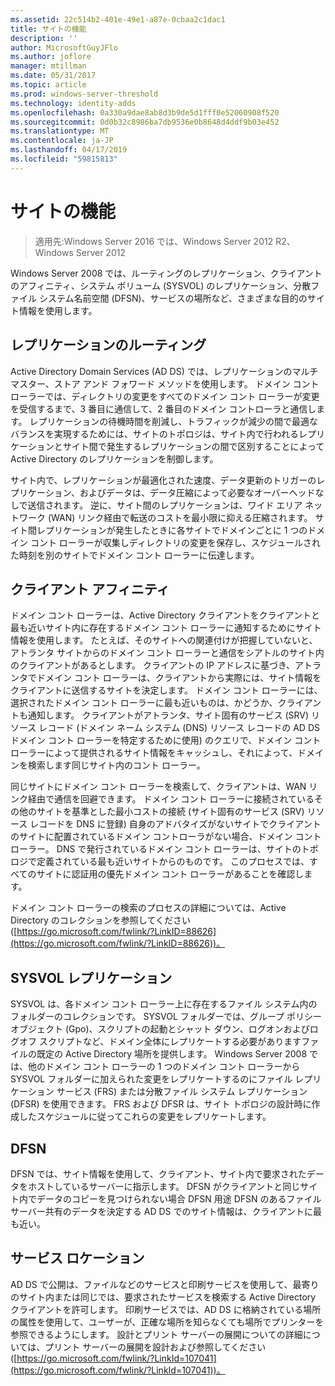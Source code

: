 ```yaml
---
ms.assetid: 22c514b2-401e-49e1-a87e-0cbaa2c1dac1
title: サイトの機能
description: ''
author: MicrosoftGuyJFlo
ms.author: joflore
manager: mtillman
ms.date: 05/31/2017
ms.topic: article
ms.prod: windows-server-threshold
ms.technology: identity-adds
ms.openlocfilehash: 0a330a9dae8ab8d3b9de5d1fff0e52060908f520
ms.sourcegitcommit: 0d0b32c8986ba7db9536e0b8648d4ddf9b03e452
ms.translationtype: MT
ms.contentlocale: ja-JP
ms.lasthandoff: 04/17/2019
ms.locfileid: "59815813"
---
```

# <a name="site-functions"></a>サイトの機能

>適用先:Windows Server 2016 では、Windows Server 2012 R2、Windows Server 2012

 Windows Server 2008 では、ルーティングのレプリケーション、クライアントのアフィニティ、システム ボリューム (SYSVOL) のレプリケーション、分散ファイル システム名前空間 (DFSN)、サービスの場所など、さまざまな目的のサイト情報を使用します。  
  
## <a name="routing-replication"></a>レプリケーションのルーティング  
Active Directory Domain Services (AD DS) では、レプリケーションのマルチ マスター、ストア アンド フォワード メソッドを使用します。 ドメイン コント ローラーでは、ディレクトリの変更をすべてのドメイン コント ローラーが変更を受信するまで、3 番目に通信して、2 番目のドメイン コントローラと通信します。 レプリケーションの待機時間を削減し、トラフィックが減少の間で最適なバランスを実現するためには、サイトのトポロジは、サイト内で行われるレプリケーションとサイト間で発生するレプリケーションの間で区別することによって Active Directory のレプリケーションを制御します。  
  
サイト内で、レプリケーションが最適化された速度、データ更新のトリガーのレプリケーション、およびデータは、データ圧縮によって必要なオーバーヘッドなしで送信されます。 逆に、サイト間のレプリケーションは、ワイド エリア ネットワーク (WAN) リンク経由で転送のコストを最小限に抑える圧縮されます。 サイト間レプリケーションが発生したときに各サイトでドメインごとに 1 つのドメイン コント ローラーが収集しディレクトリの変更を保存し、スケジュールされた時刻を別のサイトでドメイン コント ローラーに伝達します。  
  
## <a name="client-affinity"></a>クライアント アフィニティ  
ドメイン コント ローラーは、Active Directory クライアントをクライアントと最も近いサイト内に存在するドメイン コント ローラーに通知するためにサイト情報を使用します。 たとえば、そのサイトへの関連付けが把握していないと、アトランタ サイトからのドメイン コント ローラーと通信をシアトルのサイト内のクライアントがあるとします。 クライアントの IP アドレスに基づき、アトランタでドメイン コント ローラーは、クライアントから実際には、サイト情報をクライアントに送信するサイトを決定します。 ドメイン コント ローラーには、選択されたドメイン コント ローラーに最も近いものは、かどうか、クライアントも通知します。 クライアントがアトランタ、サイト固有のサービス (SRV) リソース レコード (ドメイン ネーム システム (DNS) リソース レコードの AD DS ドメイン コント ローラーを特定するために使用) のクエリで、ドメイン コント ローラーによって提供されるサイト情報をキャッシュし、それによって、ドメインを検索します同じサイト内のコント ローラー。  
  
同じサイトにドメイン コント ローラーを検索して、クライアントは、WAN リンク経由で通信を回避できます。 ドメイン コント ローラーに接続されているその他のサイトを基準とした最小コストの接続 (サイト固有のサービス (SRV) リソース レコードを DNS に登録) 自身のアドバタイズがないサイトでクライアントのサイトに配置されているドメイン コントローラがない場合、ドメイン コント ローラー。 DNS で発行されているドメイン コント ローラーは、サイトのトポロジで定義されている最も近いサイトからのものです。 このプロセスでは、すべてのサイトに認証用の優先ドメイン コント ローラーがあることを確認します。  
  
ドメイン コント ローラーの検索のプロセスの詳細については、Active Directory のコレクションを参照してください ([https://go.microsoft.com/fwlink/?LinkID=88626](https://go.microsoft.com/fwlink/?LinkID=88626))。  
  
## <a name="sysvol-replication"></a>SYSVOL レプリケーション  
SYSVOL は、各ドメイン コント ローラー上に存在するファイル システム内のフォルダーのコレクションです。 SYSVOL フォルダーでは、グループ ポリシー オブジェクト (Gpo)、スクリプトの起動とシャット ダウン、ログオンおよびログオフ スクリプトなど、ドメイン全体にレプリケートする必要がありますファイルの既定の Active Directory 場所を提供します。  Windows Server 2008 では、他のドメイン コント ローラーの 1 つのドメイン コント ローラーから SYSVOL フォルダーに加えられた変更をレプリケートするのにファイル レプリケーション サービス (FRS) または分散ファイル システム レプリケーション (DFSR) を使用できます。 FRS および DFSR は、サイト トポロジの設計時に作成したスケジュールに従ってこれらの変更をレプリケートします。  
  
## <a name="dfsn"></a>DFSN  
DFSN では、サイト情報を使用して、クライアント、サイト内で要求されたデータをホストしているサーバーに指示します。 DFSN がクライアントと同じサイト内でデータのコピーを見つけられない場合 DFSN 用途 DFSN のあるファイル サーバー共有のデータを決定する AD DS でのサイト情報は、クライアントに最も近い。  
  
## <a name="service-location"></a>サービス ロケーション  
AD DS で公開は、ファイルなどのサービスと印刷サービスを使用して、最寄りのサイト内または同じでは、要求されたサービスを検索する Active Directory クライアントを許可します。 印刷サービスでは、AD DS に格納されている場所の属性を使用して、ユーザーが、正確な場所を知らなくても場所でプリンターを参照できるようにします。 設計とプリント サーバーの展開についての詳細については、プリント サーバーの展開を設計および参照してください ([https://go.microsoft.com/fwlink/?LinkId=107041](https://go.microsoft.com/fwlink/?LinkId=107041))。  
  


